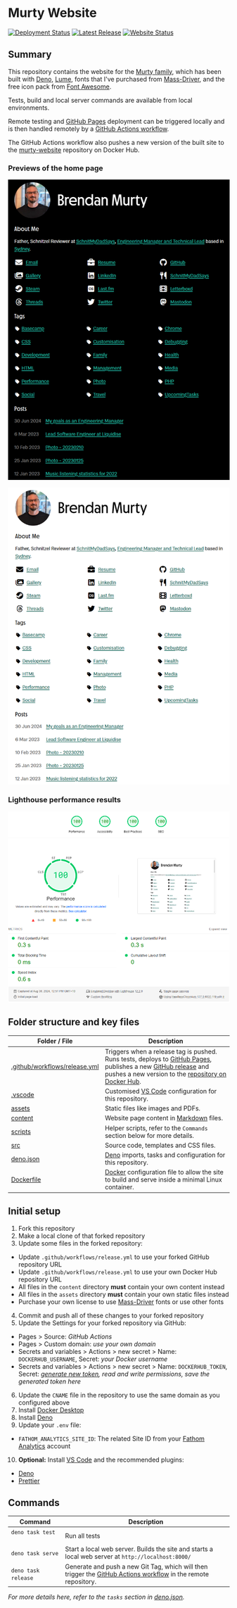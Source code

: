 # Murty Website

[ ![Deployment Status](https://img.shields.io/github/actions/workflow/status/brendanmurty/murty-website/release.yml?label=Deployment%20Status&style=flat-square&color=%2323c5b0&labelColor=%23222222)](https://github.com/brendanmurty/murty-website/actions/workflows/release.yml)
[ ![Latest Release](https://img.shields.io/github/v/release/brendanmurty/murty-website?label=Latest%20Release&style=flat-square&color=%2323c5b0&labelColor=%23222222)](https://github.com/brendanmurty/murty-website/releases)
[ ![Website Status](https://img.shields.io/website?url=https%3A%2F%2Fmurty.au&up_message=online&down_message=offline&style=flat-square&logo=globe&label=Website%20Status&labelColor=%23222222)](https://murty.au)

## Summary

This repository contains the website for the [Murty family](https://murty.au/), which has been built with [Deno](https://deno.land/), [Lume](https://lumeland.github.io/), fonts that I've purchased from [Mass-Driver](https://mass-driver.com/), and the free icon pack from [Font Awesome](https://fontawesome.com/).

Tests, build and local server commands are available from local environments.

Remote testing and [GitHub Pages](https://pages.github.com/) deployment can be triggered locally and is then handled remotely by a [GitHub Actions workflow](.github/workflows/release.yml).

The GitHub Actions workflow also pushes a new version of the built site to the [murty-website](https://hub.docker.com/r/brendanmurty/murty-website) repository on Docker Hub.

### Previews of the home page

![Preview of the home page in dark mode](assets/docs/preview-dark.png)

![Preview of the home page in light mode](assets/docs/preview-light.png)

### Lighthouse performance results

[![Lighthouse performance results](assets/docs/lighthouse-results.png)](https://pagespeed.web.dev/analysis/https-murty-au/34tt6cttmx?form_factor=desktop)

## Folder structure and key files

| Folder / File | Description |
| ---- | ---- |
| [.github/workflows/release.yml](.github/workflows/release.yml) | Triggers when a release tag is pushed. Runs tests, deploys to [GitHub Pages](https://pages.github.com/), publishes a new [GitHub release](https://github.com/brendanmurty/murty-website/releases) and pushes a new version to the [repository on Docker Hub](https://hub.docker.com/r/brendanmurty/murty-website). |
| [.vscode](.vscode/) | Customised [VS Code](https://code.visualstudio.com/) configuration for this repository. |
| [assets](assets/) | Static files like images and PDFs. |
| [content](content/) | Website page content in [Markdown](https://daringfireball.net/projects/markdown/syntax) files. |
| [scripts](scripts/) | Helper scripts, refer to the `Commands` section below for more details. |
| [src](src/) | Source code, templates and CSS files. |
| [deno.json](deno.json) | [Deno](https://deno.land/) imports, tasks and configuration for this repository. |
| [Dockerfile](Dockerfile) | [Docker](https://www.docker.com/) configuration file to allow the site to build and serve inside a minimal Linux container. |

## Initial setup

1. Fork this repository
2. Make a local clone of that forked repository
3. Update some files in the forked repository:

- Update `.github/workflows/release.yml` to use your forked GitHub repository URL
- Update `.github/workflows/release.yml` to use your own Docker Hub repository URL
- All files in the `content` directory **must** contain your own content instead
- All files in the `assets` directory **must** contain your own static files instead
- Purchase your own license to use [Mass-Driver](https://mass-driver.com/) fonts or use other fonts

4. Commit and push all of these changes to your forked repository
5. Update the Settings for your forked repository via GitHub:

- Pages > Source: _GitHub Actions_
- Pages > Custom domain: _use your own domain_
- Secrets and variables > Actions > new secret > Name: `DOCKERHUB_USERNAME`, Secret: _your Docker username_
- Secrets and variables > Actions > new secret > Name: `DOCKERHUB_TOKEN`, Secret: _[generate new token](https://app.docker.com/settings/personal-access-tokens), read and write permissions, save the generated token here_

6. Update the `CNAME` file in the repository to use the same domain as you configured above
7. Install [Docker Desktop](https://www.docker.com/products/docker-desktop/)
8. Install [Deno](https://docs.deno.com/runtime/manual/getting_started/installation/)
9. Update your `.env` file:

- `FATHOM_ANALYTICS_SITE_ID`: The related Site ID from your [Fathom Analytics](https://usefathom.com/) account

10. **Optional:** Install [VS Code](https://code.visualstudio.com/) and the recommended plugins:

- [Deno](https://marketplace.visualstudio.com/items?itemName=denoland.vscode-deno)
- [Prettier](https://marketplace.visualstudio.com/items?itemName=esbenp.prettier-vscode)

## Commands

| Command | Description |
| ---- | ---- |
| `deno task test` &nbsp; &nbsp; &nbsp; &nbsp; &nbsp; &nbsp; &nbsp; &nbsp; &nbsp; &nbsp;  | Run all tests |
| `deno task serve` | Start a local web server. Builds the site and starts a local web server at `http://localhost:8000/` |
| `deno task release` | Generate and push a new Git Tag, which will then trigger the [GitHub Actions workflow](.github/workflows/release.yml) in the remote repository. |

_For more details here, refer to the `tasks` section in [deno.json](deno.json)._